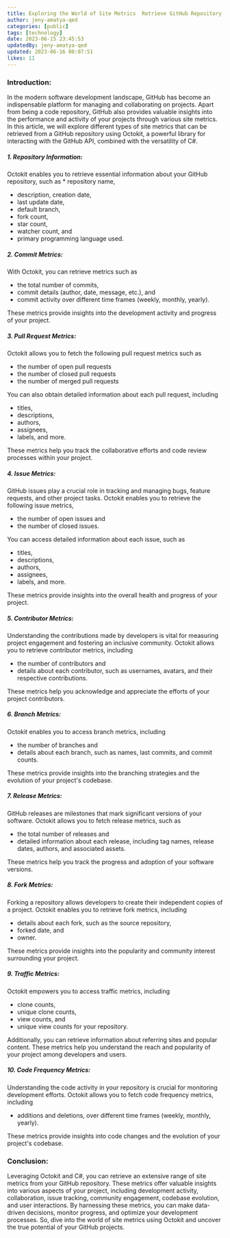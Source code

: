 ```yaml
---
title: Exploring the World of Site Metrics  Retrieve GitHub Repository Data with Octokit and C#
author: jeny-amatya-qed
categories: [public]
tags: [technology]
date: 2023-06-15 23:45:53 
updatedBy: jeny-amatya-qed
updated: 2023-06-16 00:07:51 
likes: 11
---
```


### Introduction:
In the modern software development landscape, GitHub has become an indispensable platform for managing and collaborating on projects. Apart from being a code repository, GitHub also provides valuable insights into the performance and activity of your projects through various site metrics. In this article, we will explore different types of site metrics that can be retrieved from a GitHub repository using Octokit, a powerful library for interacting with the GitHub API, combined with the versatility of C#.

##### 1. Repository Information:
Octokit enables you to retrieve essential information about your GitHub repository, such as
      * repository name, 
   * description, creation date, 
   * last update date, 
   * default branch, 
   * fork count, 
   * star count, 
   * watcher count, and 
   * primary programming language used.

##### 2. Commit Metrics:
With Octokit, you can retrieve metrics such as 
   *  the total number of commits, 
   * commit details (author, date, message, etc.), and 
   * commit activity over different time frames (weekly, monthly, yearly).
   
 These metrics provide insights into the development activity and progress of your project.

##### 3. Pull Request Metrics:
Octokit allows you to fetch the following pull request metrics such as 
* the number of open pull requests
* the number of closed pull requests
* the number of merged pull requests

You can also obtain detailed information about each pull request, including 
* titles, 
* descriptions, 
* authors, 
* assignees,
* labels, and more. 

These metrics help you track the collaborative efforts and code review processes within your project.

##### 4. Issue Metrics:
GitHub issues play a crucial role in tracking and managing bugs, feature requests, and other project tasks. Octokit enables you to retrieve the following issue metrics,
* the number of open issues and 
* the number of closed issues. 

You can access detailed information about each issue, such as 
* titles, 
* descriptions, 
* authors, 
* assignees, 
* labels, and more. 

These metrics provide insights into the overall health and progress of your project.

##### 5. Contributor Metrics:
Understanding the contributions made by developers is vital for measuring project engagement and fostering an inclusive community. Octokit allows you to retrieve contributor metrics, including 
*  the number of contributors and 
* details about each contributor, such as usernames, avatars, and their respective contributions. 

These metrics help you acknowledge and appreciate the efforts of your project contributors.

##### 6. Branch Metrics:
Octokit enables you to access branch metrics, including 
* the number of branches and 
* details about each branch, such as names, last  commits, and commit counts. 

These metrics provide insights into the branching strategies and the evolution of your project's codebase.

##### 7. Release Metrics: 
GitHub releases are milestones that mark significant versions of your software. Octokit allows you to fetch release metrics, such as 
* the total number of releases and 
* detailed information about each release, including tag names, release dates, authors, and associated assets. 

These metrics help you track the progress and adoption of your software versions.

##### 8. Fork Metrics:
Forking a repository allows developers to create their independent copies of a project. Octokit enables you to retrieve fork metrics, including 
* details about each fork, such as the source repository, 
* forked date, and 
* owner. 

These metrics provide insights into the popularity and community interest surrounding your project.

##### 9. Traffic Metrics:
Octokit empowers you to access traffic metrics, including 
* clone counts, 
* unique clone counts, 
* view counts, and 
* unique view counts for your repository. 

Additionally, you can retrieve information about referring sites and popular content. These metrics help you understand the reach and popularity of your project among developers and users.

##### 10. Code Frequency Metrics:
Understanding the code activity in your repository is crucial for monitoring development efforts. Octokit allows you to fetch code frequency metrics, including 
* additions and deletions, over different time frames (weekly, monthly, yearly). 

 These metrics provide insights into code changes and the evolution of your project's codebase.

### Conclusion:
Leveraging Octokit and C#, you can retrieve an extensive range of site metrics from your GitHub repository. These metrics offer valuable insights into various aspects of your project, including development activity, collaboration, issue tracking, community engagement, codebase evolution, and user interactions. By harnessing these metrics, you can make data-driven decisions, monitor progress, and optimize your development processes. So, dive into the world of site metrics using Octokit and uncover the true potential of your GitHub projects.